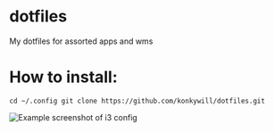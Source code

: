 # dotfiles
My dotfiles for assorted apps and wms

# How to install:
`cd ~/.config
 git clone https://github.com/konkywill/dotfiles.git
`

![Example screenshot of i3 config](https://github.com/konkywill/dotfiles/blob/master/Screenshot_2020-03-15_18-32-11.png "Gentoo")

